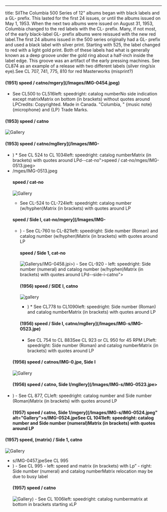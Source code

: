 ---
title: SilThe Columbia 500 Series of 12" albums began with black labels and a GL- prefix. This lasted for the first 24 issues, or until the albums issued on May 1, 1953. When the next two albums were issued on August 31, 1953, Columbia changed to the red labels with the CL- prefix. Many, if not most, of the early black-label GL- prefix albums were reissued with the new red label.The first 24 albums issued in the 500 series originally had a GL- prefix and used a black label with silver print. Starting with 525, the label changed to red with a light gold print. Both of these labels had what is generally known as a deep groove under the gold ring about a half-inch inside the label edge. This groove was an artifact of the early pressing machines. See CL874 as an example of a release with two different labels (silver ring/six eye).See CL 707, 741, 775, 810 for red Masterworks (misprint?)

#### (1951) speed / catno/mgery](/Images/IMG-0454.jpeg)
* See CL500 to CL516left: speedright: catalog numberNo side indication except matrixMatrix on bottom (in brackets) without quotes around LPCredits: Copyrighted. Made in Canada. "Columbia, " {music note} {microphone} and {LP} Trade Marks.</li>
</ul>
<h4 id="speed--catno-1">(1953) speed / catno</h4>
<p><img src="/Images/IMG-0458.jpeg" alt="Gallery"> 

#### (1953) speed / catno/mgllery](/Images/IMG-</p>
<ul>
<li>)
* See CL 524 to CL 1034left: speedright: catalog numberMatrix (in brackets) with quotes around LPd--cat-no">speed / cat-no/mges/IMG-0513.jpeg>
<li>/mges/IMG-0513.jpeg


#### speed / cat-no
![Gallery](/Images/IMG-0513.jpeg)
-   See CL-524 to CL-724left: speedright: catalog number (w/hyphen)Matrix (in brackets) with quotes around LP

#### speed / Side I, cat-no/mgery](/Images/IMG-</p>
<ul>
<li>)
-   See CL-760 to CL-821left: speedright: Side number (Roman) and catalog number (w/hyphen)Matrix (in brackets) with quotes around LP

#### speed / Side 1, cat-no</h4>
<p><img src="/mgllery](/Images/IMG-0520.jpeg" alt="Gallery">s/IMG-0458.jpi>)
-   See CL-920
-   left: speedright: Side number (numeral) and catalog number (w/hyphen)Matrix (in brackets) with quotes around LPd--side-i-catno">

#### (1956) speed / SIDE I, catno</h4>
<p><img src="/Image/mgs/IMG-0522.jpellery](/Images/IMG-s/IMG-0457512.jpeg" alt="gallery"></p>
<ul>
<li>)
* See CL778 to CL1090left: speedright: Side number (Roman) and catalog numberMatrix (in brackets) with quotes around LP</li>
</ul>
<h4 id="spee(1956) speed / Side I, catno/mges/IMG-</p>
<ul>
<li>

#### (1956) speed / Side I, catno/mgllery](/Images/IMG-s/IMG-0523.jpe)
-   See CL 754 to CL 883See CL 923 or CL 950 for 45 RPM LPleft: speedright: Side number (Roman) and catalog numberMatrix (in brackets) with quotes around LP</li>
</ul>
<h4 id="speed--catno-side-i">(1956) speed / catnos/IMG-0.jpe, Side I</h4>
<p><img src="/Images/IMG-0519.jpeg" alt="Gallery">

#### (1956) speed / catno, Side I/mgllery](/Images/IMG-s/IMG-0523.jpe>
<li>)
-   See CL 877, CLleft: speedright: catalog number and Side number (Roman)Matrix (in brackets) with quotes around LP

#### (1957) speed / catno, Side 1/mgery](/Images/IMG-s/IMG-0524.jpeg" alt="Gallery">s/IMG-0524.jpeSee CL 1041left: speedright: catalog number and Side number (numeral)Matrix (in brackets) with quotes around LP</li>
</ul>
<h4 id="spee

#### (1957) speed, (matrix) / Side 1, catno</h4>
<p><img src="
![Gallery](/Images/IMG-0522.jpeg" alt="Gallery"></p>
<ul>
<li>s/IMG-0457.jpeSee CL 995</li>
<li>)
-   See CL 995
-   left: speed and matrix (in brackets) with Lp”
-   right: Side number (numeral) and catalog numberMatrix relocation may be due to busy label

#### (1957) speed / catno</h4>
<p><img src="/mgllery](/Images/IMG-0523.jpeg" alt="Gallery">)
-   See CL 1006left: speedright: catalog numbermatrix at bottom in brackets starting xLP
<!--stackedit_data:
eyJoaXN0b3J5IjpbLTUwODU1NDM0MF19
-->